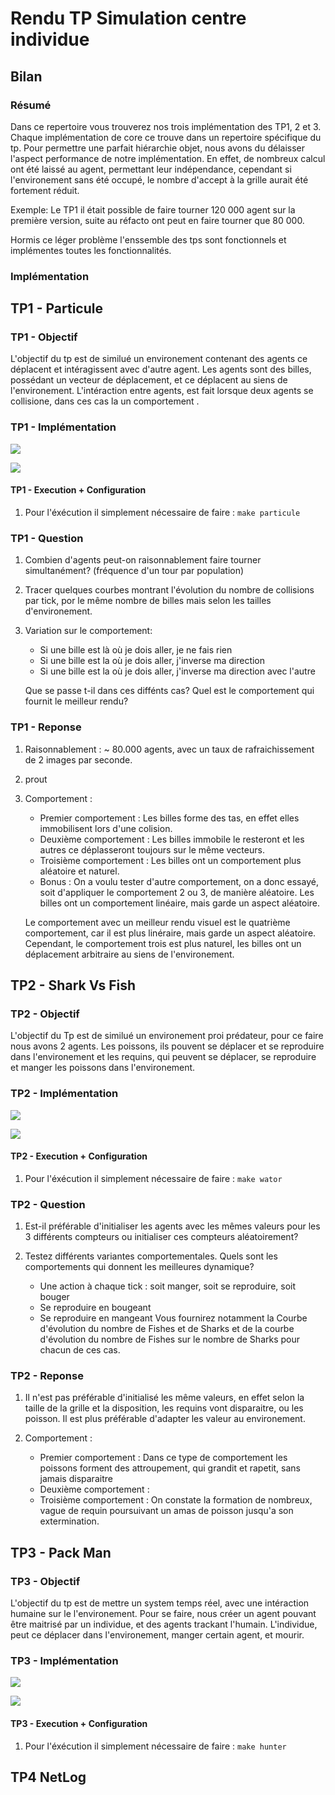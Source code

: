 # Rendu TP Simulation centre individue

## Bilan

### Résumé

Dans ce repertoire vous trouverez nos trois implémentation des TP1, 2 et 3.
Chaque implémentation de core ce trouve dans un repertoire spécifique du tp.
Pour permettre une parfait hiérarchie objet, nous avons du délaisser l'aspect performance de notre implémentation.
En effet, de nombreux calcul ont été laissé au agent, permettant leur indépendance, cependant si l'environement sans été
occupé, le nombre d'accept à la grille aurait été fortement réduit.

Exemple: Le TP1 il était possible de faire tourner 120 000 agent sur la première version, suite au réfacto ont peut en faire tourner que 80 000.

Hormis ce léger problème l'enssemble des tps sont fonctionnels et implémentes toutes les fonctionnalités. 

### Implémentation

### 

## TP1 - Particule

### TP1 - Objectif

L'objectif du tp est de similué un environement contenant des agents ce déplacent et intéragissent avec d'autre agent.
Les agents sont des billes, possédant un vecteur de déplacement, et ce déplacent au siens de l'environement.
L'intéraction entre agents, est fait lorsque deux agents se collisione, dans ces cas la un comportement .  

### TP1 - Implémentation

![](/image/particule.png)

![](/image/particule_package.png)

#### TP1 - Execution + Configuration

1. Pour l'éxécution il simplement nécessaire de faire :
    ```make particule```

### TP1 - Question

1. Combien d'agents peut-on raisonnablement faire tourner simultanément? (fréquence d'un tour par population)

2. Tracer quelques courbes montrant l'évolution du nombre de collisions par tick, por le même nombre de billes
    mais selon les tailles d'environement.

3. Variation sur le comportement:
    * Si une bille est là où je dois aller, je ne fais rien
    * Si une bille est la où je dois aller, j'inverse ma direction
    * Si une bille est la où je dois aller, j'inverse ma direction avec l'autre

    Que se passe t-il dans ces diffénts cas? Quel est le comportement qui fournit le meilleur rendu?

### TP1 - Reponse

1. Raisonnablement : ~ 80.000 agents, avec un taux de rafraichissement de 2 images par seconde.

2. prout

3. Comportement :
    * Premier comportement : Les billes forme des tas, en effet elles immobilisent lors d'une colision.
    * Deuxième comportement : Les billes immobile le resteront et les autres ce déplasseront toujours sur le même vecteurs.
    * Troisième comportement : Les billes ont un comportement plus aléatoire et naturel.
    * Bonus : 
        On a voulu tester d'autre comportement, on a donc essayé, soit d'appliquer le comportement 2 ou 3, de manière aléatoire.
        Les billes ont un comportement linéaire, mais garde un aspect aléatoire.

    Le comportement avec un meilleur rendu visuel est le quatrième comportement, car il est plus linéraire, mais garde un aspect aléatoire.
    Cependant, le comportement trois est plus naturel, les billes ont un déplacement arbitraire au siens de l'environement.

## TP2 - Shark Vs Fish

### TP2 - Objectif

L'objectif du Tp est de similué un environement proi prédateur, pour ce faire nous avons 2 agents.
Les poissons, ils pouvent se déplacer et se reproduire dans l'environement et les requins, qui
peuvent se déplacer, se reproduire et manger les poissons dans l'environement.

### TP2 - Implémentation

![](/image/wator.png)

![](/image/wator_package.png)

#### TP2 - Execution + Configuration

1. Pour l'éxécution il simplement nécessaire de faire :
    ```make wator```

### TP2 - Question

1. Est-il préférable d'initialiser les agents avec les mêmes valeurs pour les 3 différents compteurs
    ou initialiser ces compteurs aléatoirement?

2. Testez différents variantes comportementales. Quels sont les comportements qui donnent les
    meilleures dynamique?
    * Une action à chaque tick : soit manger, soit se reproduire, soit bouger
    * Se reproduire en bougeant
    * Se reproduire en mangeant
    Vous fournirez notamment la Courbe d'évolution du nombre de Fishes et de Sharks et de la courbe
    d'évolution du nombre de Fishes sur le nombre de Sharks pour chacun de ces cas.

### TP2 - Reponse

1. Il n'est pas préférable d'initialisé les même valeurs, en effet selon la taille de la grille et la disposition, les requins
    vont disparaitre, ou les poisson.
    Il est plus préférable d'adapter les valeur au environement.

2. Comportement :
    * Premier comportement : Dans ce type de comportement les poissons forment des attroupement, qui grandit et rapetit, sans jamais disparaitre
    * Deuxième comportement : 
    * Troisième comportement : On constate la formation de nombreux, vague de requin poursuivant un amas de poisson jusqu'a son extermination.

## TP3 - Pack Man

### TP3 - Objectif

L'objectif du tp est de mettre un system temps réel, avec une intéraction humaine sur le l'environement.
Pour se faire, nous créer un agent pouvant être maitrisé par un individue, et des agents trackant l'humain.
L'individue, peut ce déplacer dans l'environement, manger certain agent, et mourir.

### TP3 - Implémentation

![](/image/hunter.png)

![](/image/hunter_package.png)

#### TP3 - Execution + Configuration

1. Pour l'éxécution il simplement nécessaire de faire :
    ```make hunter```

## TP4 NetLog